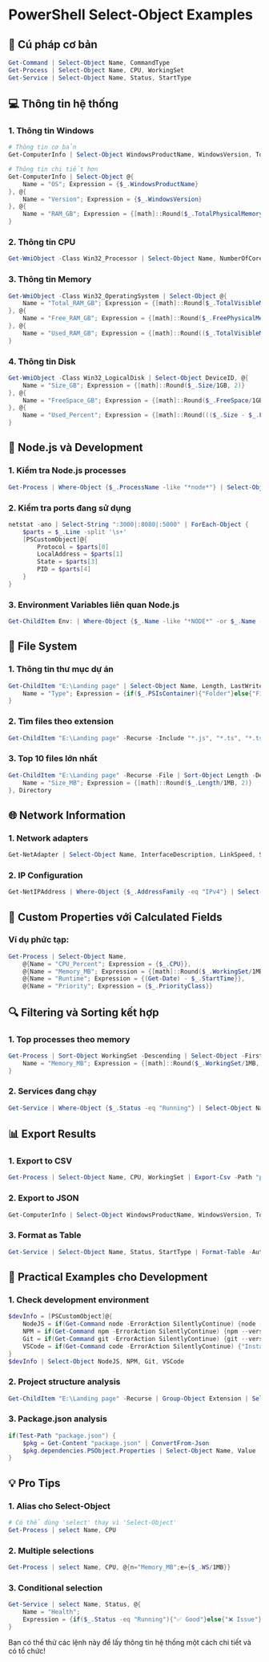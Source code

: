 # PowerShell Select-Object Examples

## 🎯 Cú pháp cơ bản

```powershell
Get-Command | Select-Object Name, CommandType
Get-Process | Select-Object Name, CPU, WorkingSet
Get-Service | Select-Object Name, Status, StartType
```

## 💻 Thông tin hệ thống

### **1. Thông tin Windows**
```powershell
# Thông tin cơ bản
Get-ComputerInfo | Select-Object WindowsProductName, WindowsVersion, TotalPhysicalMemory

# Thông tin chi tiết hơn
Get-ComputerInfo | Select-Object @{
    Name = "OS"; Expression = {$_.WindowsProductName}
}, @{
    Name = "Version"; Expression = {$_.WindowsVersion}
}, @{
    Name = "RAM_GB"; Expression = {[math]::Round($_.TotalPhysicalMemory/1GB, 2)}
}
```

### **2. Thông tin CPU**
```powershell
Get-WmiObject -Class Win32_Processor | Select-Object Name, NumberOfCores, NumberOfLogicalProcessors, MaxClockSpeed
```

### **3. Thông tin Memory**
```powershell
Get-WmiObject -Class Win32_OperatingSystem | Select-Object @{
    Name = "Total_RAM_GB"; Expression = {[math]::Round($_.TotalVisibleMemorySize/1MB, 2)}
}, @{
    Name = "Free_RAM_GB"; Expression = {[math]::Round($_.FreePhysicalMemory/1MB, 2)}
}, @{
    Name = "Used_RAM_GB"; Expression = {[math]::Round(($_.TotalVisibleMemorySize - $_.FreePhysicalMemory)/1MB, 2)}
}
```

### **4. Thông tin Disk**
```powershell
Get-WmiObject -Class Win32_LogicalDisk | Select-Object DeviceID, @{
    Name = "Size_GB"; Expression = {[math]::Round($_.Size/1GB, 2)}
}, @{
    Name = "FreeSpace_GB"; Expression = {[math]::Round($_.FreeSpace/1GB, 2)}
}, @{
    Name = "Used_Percent"; Expression = {[math]::Round((($_.Size - $_.FreeSpace)/$_.Size)*100, 2)}
}
```

## 🔧 Node.js và Development

### **1. Kiểm tra Node.js processes**
```powershell
Get-Process | Where-Object {$_.ProcessName -like "*node*"} | Select-Object Name, Id, CPU, WorkingSet
```

### **2. Kiểm tra ports đang sử dụng**
```powershell
netstat -ano | Select-String ":3000|:8080|:5000" | ForEach-Object {
    $parts = $_.Line -split '\s+'
    [PSCustomObject]@{
        Protocol = $parts[0]
        LocalAddress = $parts[1]
        State = $parts[3]
        PID = $parts[4]
    }
}
```

### **3. Environment Variables liên quan Node.js**
```powershell
Get-ChildItem Env: | Where-Object {$_.Name -like "*NODE*" -or $_.Name -like "*NPM*"} | Select-Object Name, Value
```

## 📁 File System

### **1. Thông tin thư mục dự án**
```powershell
Get-ChildItem "E:\Landing page" | Select-Object Name, Length, LastWriteTime, @{
    Name = "Type"; Expression = {if($_.PSIsContainer){"Folder"}else{"File"}}
}
```

### **2. Tìm files theo extension**
```powershell
Get-ChildItem "E:\Landing page" -Recurse -Include "*.js", "*.ts", "*.tsx" | Select-Object Name, Directory, Length, LastWriteTime
```

### **3. Top 10 files lớn nhất**
```powershell
Get-ChildItem "E:\Landing page" -Recurse -File | Sort-Object Length -Descending | Select-Object -First 10 Name, @{
    Name = "Size_MB"; Expression = {[math]::Round($_.Length/1MB, 2)}
}, Directory
```

## 🌐 Network Information

### **1. Network adapters**
```powershell
Get-NetAdapter | Select-Object Name, InterfaceDescription, LinkSpeed, Status
```

### **2. IP Configuration**
```powershell
Get-NetIPAddress | Where-Object {$_.AddressFamily -eq "IPv4"} | Select-Object InterfaceAlias, IPAddress, PrefixLength
```

## 🎨 Custom Properties với Calculated Fields

### **Ví dụ phức tạp:**
```powershell
Get-Process | Select-Object Name, 
    @{Name = "CPU_Percent"; Expression = {$_.CPU}},
    @{Name = "Memory_MB"; Expression = {[math]::Round($_.WorkingSet/1MB, 2)}},
    @{Name = "Runtime"; Expression = {(Get-Date) - $_.StartTime}},
    @{Name = "Priority"; Expression = {$_.PriorityClass}}
```

## 🔍 Filtering và Sorting kết hợp

### **1. Top processes theo memory**
```powershell
Get-Process | Sort-Object WorkingSet -Descending | Select-Object -First 5 Name, @{
    Name = "Memory_MB"; Expression = {[math]::Round($_.WorkingSet/1MB, 2)}
}
```

### **2. Services đang chạy**
```powershell
Get-Service | Where-Object {$_.Status -eq "Running"} | Select-Object Name, DisplayName, StartType | Sort-Object Name
```

## 📊 Export Results

### **1. Export to CSV**
```powershell
Get-Process | Select-Object Name, CPU, WorkingSet | Export-Csv -Path "processes.csv" -NoTypeInformation
```

### **2. Export to JSON**
```powershell
Get-ComputerInfo | Select-Object WindowsProductName, WindowsVersion, TotalPhysicalMemory | ConvertTo-Json | Out-File "system-info.json"
```

### **3. Format as Table**
```powershell
Get-Service | Select-Object Name, Status, StartType | Format-Table -AutoSize
```

## 🚀 Practical Examples cho Development

### **1. Check development environment**
```powershell
$devInfo = [PSCustomObject]@{
    NodeJS = if(Get-Command node -ErrorAction SilentlyContinue) {node --version} else {"Not installed"}
    NPM = if(Get-Command npm -ErrorAction SilentlyContinue) {npm --version} else {"Not installed"}
    Git = if(Get-Command git -ErrorAction SilentlyContinue) {git --version} else {"Not installed"}
    VSCode = if(Get-Command code -ErrorAction SilentlyContinue) {"Installed"} else {"Not installed"}
}
$devInfo | Select-Object NodeJS, NPM, Git, VSCode
```

### **2. Project structure analysis**
```powershell
Get-ChildItem "E:\Landing page" -Recurse | Group-Object Extension | Select-Object Name, Count | Sort-Object Count -Descending
```

### **3. Package.json analysis**
```powershell
if(Test-Path "package.json") {
    $pkg = Get-Content "package.json" | ConvertFrom-Json
    $pkg.dependencies.PSObject.Properties | Select-Object Name, Value
}
```

## 💡 Pro Tips

### **1. Alias cho Select-Object**
```powershell
# Có thể dùng 'select' thay vì 'Select-Object'
Get-Process | select Name, CPU
```

### **2. Multiple selections**
```powershell
Get-Process | select Name, CPU, @{n="Memory_MB";e={$_.WS/1MB}}
```

### **3. Conditional selection**
```powershell
Get-Service | select Name, Status, @{
    Name = "Health"; 
    Expression = {if($_.Status -eq "Running"){"✅ Good"}else{"❌ Issue"}}
}
```

Bạn có thể thử các lệnh này để lấy thông tin hệ thống một cách chi tiết và có tổ chức!